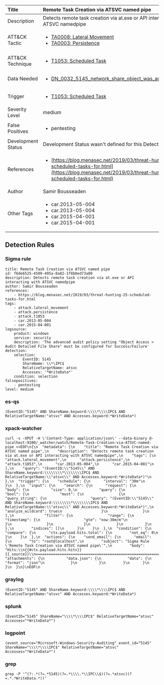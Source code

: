 | Title                | Remote Task Creation via ATSVC named pipe                                                                                                                                                 |
|:---------------------|:------------------------------------------------------------------------------------------------------------------------------------------------------------|
| Description          | Detects remote task creation via at.exe or API interacting with ATSVC namedpipe                                                                                                                                           |
| ATT&amp;CK Tactic    |  <ul><li>[TA0008: Lateral Movement](https://attack.mitre.org/tactics/TA0008)</li><li>[TA0003: Persistence](https://attack.mitre.org/tactics/TA0003)</li></ul>  |
| ATT&amp;CK Technique | <ul><li>[T1053: Scheduled Task](https://attack.mitre.org/techniques/T1053)</li></ul>  |
| Data Needed          | <ul><li>[DN_0032_5145_network_share_object_was_accessed_detailed](../Data_Needed/DN_0032_5145_network_share_object_was_accessed_detailed.md)</li></ul>  |
| Trigger              | <ul><li>[T1053: Scheduled Task](../Triggers/T1053.md)</li></ul>  |
| Severity Level       | medium |
| False Positives      | <ul><li>pentesting</li></ul>  |
| Development Status   |  Development Status wasn't defined for this Detection Rule yet  |
| References           | <ul><li>[https://blog.menasec.net/2019/03/threat-hunting-25-scheduled-tasks-for.html](https://blog.menasec.net/2019/03/threat-hunting-25-scheduled-tasks-for.html)</li></ul>  |
| Author               | Samir Bousseaden |
| Other Tags           | <ul><li>car.2013-05-004</li><li>car.2013-05-004</li><li>car.2015-04-001</li><li>car.2015-04-001</li></ul> | 

## Detection Rules

### Sigma rule

```
title: Remote Task Creation via ATSVC named pipe
id: f6de6525-4509-495a-8a82-1f8b0ed73a00
description: Detects remote task creation via at.exe or API interacting with ATSVC namedpipe
author: Samir Bousseaden
references:
    - https://blog.menasec.net/2019/03/threat-hunting-25-scheduled-tasks-for.html
tags:
    - attack.lateral_movement
    - attack.persistence
    - attack.t1053
    - car.2013-05-004
    - car.2015-04-001
logsource:
    product: windows
    service: security
    description: 'The advanced audit policy setting "Object Access > Audit Detailed File Share" must be configured for Success/Failure'
detection:
    selection:
        EventID: 5145
        ShareName: \\*\IPC$
        RelativeTargetName: atsvc
        Accesses: '*WriteData*'
    condition: selection
falsepositives: 
    - pentesting
level: medium

```





### es-qs
    
```
(EventID:"5145" AND ShareName.keyword:\\\\*\\\\IPC$ AND RelativeTargetName:"atsvc" AND Accesses.keyword:*WriteData*)
```


### xpack-watcher
    
```
curl -s -XPUT -H \'Content-Type: application/json\' --data-binary @- localhost:9200/_watcher/watch/Remote-Task-Creation-via-ATSVC-named-pipe <<EOF\n{\n  "metadata": {\n    "title": "Remote Task Creation via ATSVC named pipe",\n    "description": "Detects remote task creation via at.exe or API interacting with ATSVC namedpipe",\n    "tags": [\n      "attack.lateral_movement",\n      "attack.persistence",\n      "attack.t1053",\n      "car.2013-05-004",\n      "car.2015-04-001"\n    ],\n    "query": "(EventID:\\"5145\\" AND ShareName.keyword:\\\\\\\\*\\\\\\\\IPC$ AND RelativeTargetName:\\"atsvc\\" AND Accesses.keyword:*WriteData*)"\n  },\n  "trigger": {\n    "schedule": {\n      "interval": "30m"\n    }\n  },\n  "input": {\n    "search": {\n      "request": {\n        "body": {\n          "size": 0,\n          "query": {\n            "bool": {\n              "must": [\n                {\n                  "query_string": {\n                    "query": "(EventID:\\"5145\\" AND ShareName.keyword:\\\\\\\\*\\\\\\\\IPC$ AND RelativeTargetName:\\"atsvc\\" AND Accesses.keyword:*WriteData*)",\n                    "analyze_wildcard": true\n                  }\n                }\n              ],\n              "filter": {\n                "range": {\n                  "timestamp": {\n                    "gte": "now-30m/m"\n                  }\n                }\n              }\n            }\n          }\n        },\n        "indices": []\n      }\n    }\n  },\n  "condition": {\n    "compare": {\n      "ctx.payload.hits.total": {\n        "not_eq": 0\n      }\n    }\n  },\n  "actions": {\n    "send_email": {\n      "email": {\n        "to": "root@localhost",\n        "subject": "Sigma Rule \'Remote Task Creation via ATSVC named pipe\'",\n        "body": "Hits:\\n{{#ctx.payload.hits.hits}}{{_source}}\\n================================================================================\\n{{/ctx.payload.hits.hits}}",\n        "attachments": {\n          "data.json": {\n            "data": {\n              "format": "json"\n            }\n          }\n        }\n      }\n    }\n  }\n}\nEOF\n
```


### graylog
    
```
(EventID:"5145" AND ShareName.keyword:\\\\*\\\\IPC$ AND RelativeTargetName:"atsvc" AND Accesses.keyword:*WriteData*)
```


### splunk
    
```
(EventID="5145" ShareName="\\\\*\\\\IPC$" RelativeTargetName="atsvc" Accesses="*WriteData*")
```


### logpoint
    
```
(event_source="Microsoft-Windows-Security-Auditing" event_id="5145" ShareName="\\\\*\\\\IPC$" RelativeTargetName="atsvc" Accesses="*WriteData*")
```


### grep
    
```
grep -P '^(?:.*(?=.*5145)(?=.*\\\\.*\\IPC\\$)(?=.*atsvc)(?=.*.*WriteData.*))'
```



